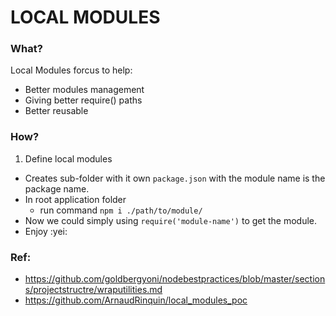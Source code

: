 # LOCAL MODULES

### What?

Local Modules forcus to help:

- Better modules management
- Giving better require() paths
- Better reusable

### How?

1. Define local modules

- Creates sub-folder with it own `package.json` with the module name is the package name.
- In root application folder
  - run command `npm i ./path/to/module/`
- Now we could simply using `require('module-name')` to get the module.
- Enjoy :yei:

### Ref:
- https://github.com/goldbergyoni/nodebestpractices/blob/master/sections/projectstructre/wraputilities.md
- https://github.com/ArnaudRinquin/local_modules_poc